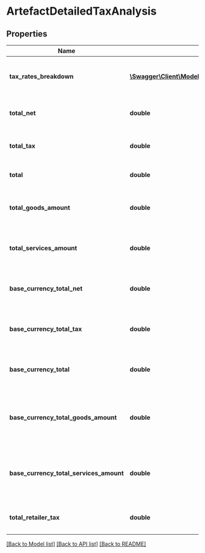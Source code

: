 # ArtefactDetailedTaxAnalysis

## Properties
Name | Type | Description | Notes
------------ | ------------- | ------------- | -------------
**tax_rates_breakdown** | [**\Swagger\Client\Model\ArtefactDetailedTaxAnalysisBreakdown**](ArtefactDetailedTaxAnalysisBreakdown.md) | The breakdown of tax rates and their totals | [optional] 
**total_net** | **double** | The total net amount for all tax rates | [optional] 
**total_tax** | **double** | The total tax amount for all tax rates | [optional] 
**total** | **double** | The total amount for all tax rates | [optional] 
**total_goods_amount** | **double** | The total amount relating to goods for all tax rates | [optional] 
**total_services_amount** | **double** | The total amount relating to services for all tax rates | [optional] 
**base_currency_total_net** | **double** | The base currency total net amount for all tax rates | [optional] 
**base_currency_total_tax** | **double** | The base currency total tax amount for all tax rates | [optional] 
**base_currency_total** | **double** | The total base currency amount for all tax rates | [optional] 
**base_currency_total_goods_amount** | **double** | The total base currency amount relating to goods for all tax rates | [optional] 
**base_currency_total_services_amount** | **double** | The total base currency amount relating to services for all tax rates | [optional] 
**total_retailer_tax** | **double** | The total retailer tax amount for all tax rates | [optional] 

[[Back to Model list]](../README.md#documentation-for-models) [[Back to API list]](../README.md#documentation-for-api-endpoints) [[Back to README]](../README.md)


